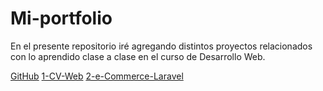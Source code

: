 # Mi-portfolio

En el presente repositorio iré agregando distintos proyectos relacionados con lo aprendido clase a clase en el curso de Desarrollo Web.

[GitHub](http://github.com)
[1-CV-Web]()
[2-e-Commerce-Laravel]()
